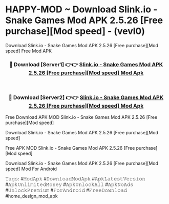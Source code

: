 # HAPPY-MOD ~ Download Slink.io - Snake Games Mod APK 2.5.26 [Free purchase][Mod speed] - (vevl0)
Download Slink.io - Snake Games Mod APK 2.5.26 [Free purchase][Mod speed] Free Mod APK

<div align="center">
<h3>🔴 Download [Server1] 👉👉 <a href="https://apk-comot.site?title=Slink.io_-_Snake_Games_Mod_APK_2.5.26_[Free_purchase][Mod_speed]">Slink.io - Snake Games Mod APK 2.5.26 [Free purchase][Mod speed] Mod Apk</a></h3><br>

<h3>🔴 Download [Server2] 👉👉 <a href="https://apk-comot.site?title=Slink.io_-_Snake_Games_Mod_APK_2.5.26_[Free_purchase][Mod_speed]">Slink.io - Snake Games Mod APK 2.5.26 [Free purchase][Mod speed] Mod Apk</a></h3>
</div>


Free Download APK MOD Slink.io - Snake Games Mod APK 2.5.26 [Free purchase][Mod speed]

Download Slink.io - Snake Games Mod APK 2.5.26 [Free purchase][Mod speed] 

Free APK MOD Slink.io - Snake Games Mod APK 2.5.26 [Free purchase][Mod speed] 

Download Slink.io - Snake Games Mod APK 2.5.26 [Free purchase][Mod speed] Mod For Android

𝚃𝚊𝚐𝚜: #𝙼𝚘𝚍𝙰𝚙𝚔 #𝙳𝚘𝚠𝚗𝚕𝚘𝚊𝚍𝙼𝚘𝚍𝙰𝚙𝚔 #𝙰𝚙𝚔𝙻𝚊𝚝𝚎𝚜𝚝𝚅𝚎𝚛𝚜𝚒𝚘𝚗 #𝙰𝚙𝚔𝚄𝚗𝚕𝚒𝚖𝚒𝚝𝚎𝚍𝙼𝚘𝚗𝚎𝚢 #𝙰𝚙𝚔𝚄𝚗𝚕𝚘𝚌𝚔𝙰𝚕𝚕 #𝙰𝚙𝚔𝙽𝚘𝙰𝚍𝚜 #𝚄𝚗𝚕𝚘𝚌𝚔𝙿𝚛𝚎𝚖𝚒𝚞𝚖 #𝙵𝚘𝚛𝙰𝚗𝚍𝚛𝚘𝚒𝚍 #𝙵𝚛𝚎𝚎𝙳𝚘𝚠𝚗𝚕𝚘𝚊𝚍 #home_design_mod_apk